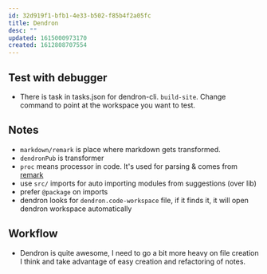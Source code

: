 ```yaml
---
id: 32d919f1-bfb1-4e33-b502-f85b4f2a05fc
title: Dendron
desc: ""
updated: 1615000973170
created: 1612808707554
---
```


## Test with debugger

- There is task in tasks.json for dendron-cli. `build-site`. Change command to point at the workspace you want to test.

## Notes

- `markdown/remark` is place where markdown gets transformed.
- `dendronPub` is transformer
- `proc` means processor in code. It's used for parsing & comes from [remark](https://remark.js.org/)
- use `src/` imports for auto importing modules from suggestions (over lib)
- prefer `@package` on imports
- dendron looks for `dendron.code-workspace` file, if it finds it, it will open dendron workspace automatically

## Workflow

- Dendron is quite awesome, I need to go a bit more heavy on file creation I think and take advantage of easy creation and refactoring of notes.
